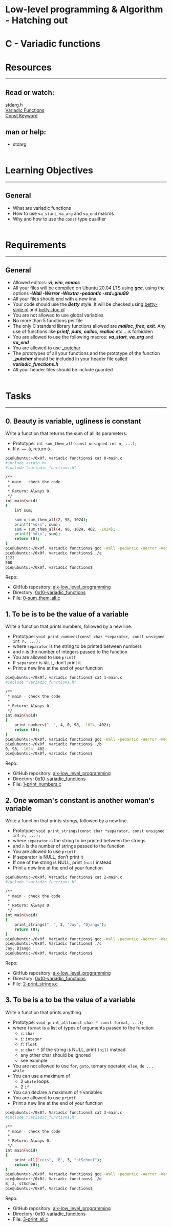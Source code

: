 # Low-level programming & Algorithm - Hatching out
# C - Variadic functions



# Resources
--------------------------------------------------------------------------
## Read or watch:
[stdarg.h]() <br />
[Variadic Functions]() <br />
[Const Keyword]() <br />

## man or help:
- stdarg
<br /><br />



# Learning Objectives
--------------------------------------------------------------------------
## General
* What are variadic functions
* How to use ```va_start```, ```va_arg``` and ```va_end``` macros
* Why and how to use the ```const``` type qualifier
<br /><br />



# Requirements
--------------------------------------------------------------------------
## General
* Allowed editors: ***vi***, ***vim***, ***emacs***
* All your files will be compiled on Ubuntu 20.04 LTS using ***gcc***, using the options ***-Wall -Werror -Wextra -pedantic -std=gnu89***
* All your files should end with a new line
* Your code should use the ***Betty*** style. It will be checked using [betty-style.pl](https://github.com/holbertonschool/Betty/blob/master/betty-style.pl) and [betty-doc.pl](https://github.com/holbertonschool/Betty/blob/master/betty-doc.pl)
* You are not allowed to use global variables
* No more than 5 functions per file
* The only C standard library functions allowed are ***malloc***, ***free***, ***exit***. Any use of functions like ***printf***, ***puts***, ***calloc***, ***realloc*** etc… is forbidden
* You are allowed to use the following macros: ***va_start***, ***va_arg*** and ***va_end***
* You are allowed to use [_putchar](https://github.com/pie972/alx-low_level_programming/blob/master/0x04-more_functions_nested_loops/_putchar.c)
* The prototypes of all your functions and the prototype of the function ***_putchar*** should be included in your header file called ***variadic_functions.h***
* All your header files should be include guarded
<br /><br />



# Tasks
--------------------------------------------------------------------------
## 0. Beauty is variable, ugliness is constant
Write a function that returns the sum of all its parameters.
- Prototype: ```int sum_them_all(const unsigned int n, ...);```
- If ```n == 0```, return ```0```
```bash
pie@ubuntu:~/0x0f. variadic functions$ cat 0-main.c
#include <stdio.h>
#include "variadic_functions.h"

/**
 * main - check the code
 *
 * Return: Always 0.
 */
int main(void)
{
    int sum;

    sum = sum_them_all(2, 98, 1024);
    printf("%d\n", sum);
    sum = sum_them_all(4, 98, 1024, 402, -1024);
    printf("%d\n", sum);    
    return (0);
}
pie@ubuntu:~/0x0f. variadic functions$ gcc -Wall -pedantic -Werror -Wextra -std=gnu89 0-main.c 0-sum_them_all.c -o a
pie@ubuntu:~/0x0f. variadic functions$ ./a 
1122
500
pie@ubuntu:~/0x0f. variadic functions$ 
```
Repo:
- GitHub repository: [alx-low_level_programming](https://github.com/pie972/alx-low_level_programming)
- Directory: [0x10-variadic_functions](https://github.com/pie972/alx-low_level_programming/blob/master/0x10-variadic_functions)
- File: [0-sum_them_all.c](https://github.com/pie972/alx-low_level_programming/blob/master/0x10-variadic_functions/0-sum_them_all.c)<br />



## 1. To be is to be the value of a variable
Write a function that prints numbers, followed by a new line.
- Prototype: ```void print_numbers(const char *separator, const unsigned int n, ...);```
- where ```separator``` is the string to be printed between numbers
- and ```n``` is the number of integers passed to the function
- You are allowed to use ```printf```
- If ```separator``` is ```NULL```, don’t print it
- Print a new line at the end of your function
```bash
pie@ubuntu:~/0x0f. variadic functions$ cat 1-main.c
#include "variadic_functions.h"

/**
 * main - check the code
 *
 * Return: Always 0.
 */
int main(void)
{
    print_numbers(", ", 4, 0, 98, -1024, 402);
    return (0);
}
pie@ubuntu:~/0x0f. variadic functions$ gcc -Wall -pedantic -Werror -Wextra -std=gnu89 1-main.c 1-print_numbers.c -o b
pie@ubuntu:~/0x0f. variadic functions$ ./b
0, 98, -1024, 402
pie@ubuntu:~/0x0f. variadic functions$ 
```
Repo:
- GitHub repository: [alx-low_level_programming](https://github.com/pie972/alx-low_level_programming)
- Directory: [0x10-variadic_functions](https://github.com/pie972/alx-low_level_programming/blob/master/0x10-variadic_functions)
- File: [1-print_numbers.c](https://github.com/pie972/alx-low_level_programming/blob/master/0x10-variadic_functions/1-print_numbers.c)<br />



## 2. One woman's constant is another woman's variable
Write a function that prints strings, followed by a new line.
- Prototype: ```void print_strings(const char *separator, const unsigned int n, ...);```
- where ```separator``` is the string to be printed between the strings
- and ```n``` is the number of strings passed to the function
- You are allowed to use ```printf```
- If separator is NULL, don’t print it
- If one of the string is NULL, print ```(nil)``` instead
- Print a new line at the end of your function
```bash
pie@ubuntu:~/0x0f. Variadic functions$ cat 2-main.c
#include "variadic_functions.h"

/**
 * main - check the code
 *
 * Return: Always 0.
 */
int main(void)
{
    print_strings(", ", 2, "Jay", "Django");
    return (0);
}
pie@ubuntu:~/0x0f. Variadic functions$ gcc -Wall -pedantic -Werror -Wextra -std=gnu89 2-main.c 2-print_strings.c -o c
pie@ubuntu:~/0x0f. Variadic functions$ ./c 
Jay, Django
pie@ubuntu:~/0x0f. Variadic functions$ 
```
Repo:
- GitHub repository: [alx-low_level_programming](https://github.com/pie972/alx-low_level_programming)
- Directory: [0x10-variadic_functions](https://github.com/pie972/alx-low_level_programming/blob/master/0x10-variadic_functions)
- File: [2-print_strings.c](https://github.com/pie972/alx-low_level_programming/blob/master/0x10-variadic_functions/2-print_strings.c)<br />



## 3. To be is a to be the value of a variable
Write a function that prints anything.
- Prototype: ```void print_all(const char * const format, ...);```
- where ```format``` is a list of types of arguments passed to the function
  - ```c```: ```char```
  - ```i```: ```integer```
  - ```f```: ```float```
  - ```s```: ```char *``` (if the string is NULL, print ```(nil)``` instead
  - any other char should be ignored
  - see example
- You are not allowed to use ```for```, ```goto```, ternary operator, ```else```, ```do ... while```
- You can use a maximum of
  - 2 ```while``` loops
  - 2 ```if```
- You can declare a maximum of ```9``` variables
- You are allowed to use ```printf```
- Print a new line at the end of your function
```bash
pie@ubuntu:~/0x0f. Variadic functions$ cat 3-main.c
#include "variadic_functions.h"

/**
 * main - check the code
 *
 * Return: Always 0.
 */
int main(void)
{
    print_all("ceis", 'B', 3, "stSchool");
    return (0);
}
pie@ubuntu:~/0x0f. Variadic functions$ gcc -Wall -pedantic -Werror -Wextra -std=gnu89 3-main.c 3-print_all.c -o d
pie@ubuntu:~/0x0f. Variadic functions$ ./d 
B, 3, stSchool
pie@ubuntu:~/0x0f. Variadic functions$ 
```
Repo:
- GitHub repository: [alx-low_level_programming](https://github.com/pie972/alx-low_level_programming)
- Directory: [0x10-variadic_functions](https://github.com/pie972/alx-low_level_programming/blob/master/0x10-variadic_functions)
- File: [3-print_all.c](https://github.com/pie972/alx-low_level_programming/blob/master/0x10-variadic_functions/3-print_all.c)<br />
